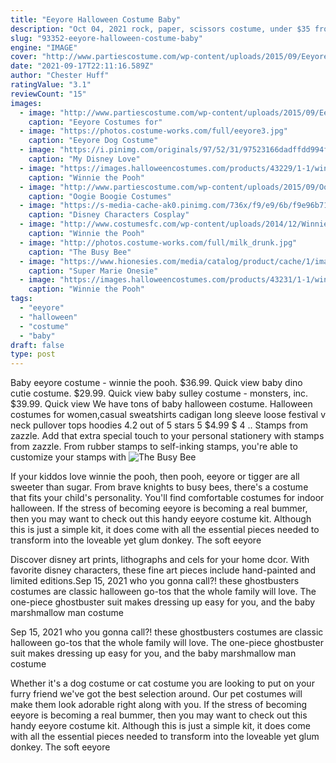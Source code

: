 ```yaml
---
title: "Eeyore Halloween Costume Baby"
description: "Oct 04, 2021 rock, paper, scissors costume, under $35 from walmart; photo source: @whatwhitwore. 14. Shark week. We hope you and your pals are ready to hear baby shark and the jaws theme following you around the hallways with this punny costume"
slug: "93352-eeyore-halloween-costume-baby"
engine: "IMAGE"
cover: "http://www.partiescostume.com/wp-content/uploads/2015/09/Eeyore-Costume-Adult.jpg"
date: "2021-09-17T22:11:16.589Z"
author: "Chester Huff"
ratingValue: "3.1"
reviewCount: "15"
images:
  - image: "http://www.partiescostume.com/wp-content/uploads/2015/09/Eeyore-Costume-Adult.jpg"
    caption: "Eeyore Costumes for"
  - image: "https://photos.costume-works.com/full/eeyore3.jpg"
    caption: "Eeyore Dog Costume"
  - image: "https://i.pinimg.com/originals/97/52/31/97523166dadffdd994fd0bfb7569cd03.jpg"
    caption: "My Disney Love"
  - image: "https://images.halloweencostumes.com/products/43229/1-1/winnie-the-pooh-deluxe-adult-costume.jpg"
    caption: "Winnie the Pooh"
  - image: "http://www.partiescostume.com/wp-content/uploads/2015/09/Oogie-Boogie-Costume-Images.jpg"
    caption: "Oogie Boogie Costumes"
  - image: "https://s-media-cache-ak0.pinimg.com/736x/f9/e9/6b/f9e96b7108b345dcfd73f8dd9fc628b2--disney-group-costumes-disney-halloween-costumes.jpg"
    caption: "Disney Characters Cosplay"
  - image: "http://www.costumesfc.com/wp-content/uploads/2014/12/Winnie-the-Pooh-Baby-Costume.jpg"
    caption: "Winnie the Pooh"
  - image: "http://photos.costume-works.com/full/milk_drunk.jpg"
    caption: "The Busy Bee"
  - image: "https://www.hionesies.com/media/catalog/product/cache/1/image/9df78eab33525d08d6e5fb8d27136e95/b/f/bf0806080.jpg"
    caption: "Super Marie Onesie"
  - image: "https://images.halloweencostumes.com/products/43231/1-1/winnie-the-pooh-piglet-deluxe-adult-costume1.jpg"
    caption: "Winnie the Pooh"
tags:
  - "eeyore"
  - "halloween"
  - "costume"
  - "baby"
draft: false
type: post
---
```


Baby eeyore costume - winnie the pooh. $36.99. Quick view baby dino cutie costume. $29.99. Quick view baby sulley costume - monsters, inc. $39.99. Quick view  We have tons of baby halloween costume. Halloween costumes for women,casual sweatshirts cadigan long sleeve loose festival v neck pullover tops hoodies 4.2 out of 5 stars 5 $4.99 $ 4 .. Stamps from zazzle. Add that extra special touch to your personal stationery with stamps from zazzle. From rubber stamps to self-inking stamps, you're able to customize your stamps with
![The Busy Bee](http://photos.costume-works.com/full/milk_drunk.jpg "The Busy Bee")

If your kiddos love winnie the pooh, then pooh, eeyore or tigger are all sweeter than sugar. From brave knights to busy bees, there&#39;s a costume that fits your child&#39;s personality. You&#39;ll find comfortable costumes for indoor halloween. If the stress of becoming eeyore is becoming a real bummer, then you may want to check out this handy eeyore costume kit. Although this is just a simple kit, it does come with all the essential pieces needed to transform into the loveable yet glum donkey. The soft eeyore
<!--inArticleAds-->

<!--galleryOne-->

Discover disney art prints, lithographs and cels for your home dcor. With favorite disney characters, these fine art pieces include hand-painted and limited editions.Sep 15, 2021 who you gonna call?! these ghostbusters costumes are classic halloween go-tos that the whole family will love. The one-piece ghostbuster suit makes dressing up easy for you, and the baby marshmallow man costume
<!--inArticleAds-->

<!--galleryTwo-->

Sep 15, 2021 who you gonna call?! these ghostbusters costumes are classic halloween go-tos that the whole family will love. The one-piece ghostbuster suit makes dressing up easy for you, and the baby marshmallow man costume
<!--galleryThree-->

Whether it's a dog costume or cat costume you are looking to put on your furry friend we've got the best selection around. Our pet costumes will make them look adorable right along with you. If the stress of becoming eeyore is becoming a real bummer, then you may want to check out this handy eeyore costume kit. Although this is just a simple kit, it does come with all the essential pieces needed to transform into the loveable yet glum donkey. The soft eeyore